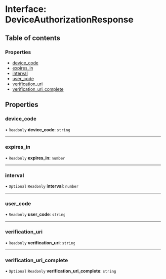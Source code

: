 # Interface: DeviceAuthorizationResponse

## Table of contents

### Properties

- [device\_code](DeviceAuthorizationResponse.md#device_code)
- [expires\_in](DeviceAuthorizationResponse.md#expires_in)
- [interval](DeviceAuthorizationResponse.md#interval)
- [user\_code](DeviceAuthorizationResponse.md#user_code)
- [verification\_uri](DeviceAuthorizationResponse.md#verification_uri)
- [verification\_uri\_complete](DeviceAuthorizationResponse.md#verification_uri_complete)

## Properties

### device\_code

• `Readonly` **device\_code**: `string`

___

### expires\_in

• `Readonly` **expires\_in**: `number`

___

### interval

• `Optional` `Readonly` **interval**: `number`

___

### user\_code

• `Readonly` **user\_code**: `string`

___

### verification\_uri

• `Readonly` **verification\_uri**: `string`

___

### verification\_uri\_complete

• `Optional` `Readonly` **verification\_uri\_complete**: `string`
